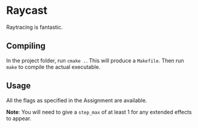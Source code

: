Raycast
=======

Raytracing is fantastic.

Compiling
---------
In the project folder, run `cmake .`. This will produce a `Makefile`.
Then run `make` to compile the actual executable.

Usage
-----
All the flags as specified in the Assignment are available.

**Note**: You will need to give a `step_max` of at least 1 for any
extended effects to appear.
